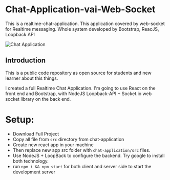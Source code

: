 # Chat-Application-vai-Web-Socket
This is a realtime-chat-application. This application covered by web-socket for Realtime messaging. Whole system developed by Bootstrap, ReacJS, Loopback API

![Chat Application](https://i.ytimg.com/vi/ZwFA3YMfkoc/maxresdefault.jpg)

## Introduction
This is a public code repository as open source for students and new learner about this things.

I created a full Realtime Chat Application. I'm going to use React on the front end and Bootstrap, with NodeJS Loopback-API + Socket.io web socket library on the back end. 

# Setup:
- Download Full Project
- Copy all file from `src` directory from chat-application
- Create new react app in your machine
- Then replace new app src folder with `chat-application/src` files.
- Use NodeJS + LoopBack to configure the backend. Try google to install both technology.
- run ```npm i && npm start``` for both client and server side to start the development server
